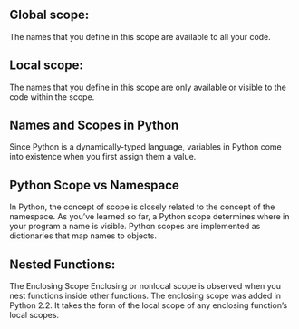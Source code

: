 ## Global scope: 
The names that you define in this scope are available to all your code.

## Local scope:
 The names that you define in this scope are only available or visible to the code within the scope.

 ## Names and Scopes in Python
Since Python is a dynamically-typed language, variables in Python come into existence when you first assign them a value.

## Python Scope vs Namespace
In Python, the concept of scope is closely related to the concept of the namespace. As you’ve learned so far, a Python scope determines where in your program a name is visible. Python scopes are implemented as dictionaries that map names to objects.

## Nested Functions: 
The Enclosing Scope
Enclosing or nonlocal scope is observed when you nest functions inside other functions. The enclosing scope was added in Python 2.2. It takes the form of the local scope of any enclosing function’s local scopes.
